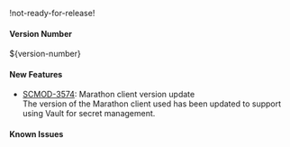 !not-ready-for-release!

#### Version Number
${version-number}

#### New Features
 - [SCMOD-3574](https://jira.autonomy.com/browse/SCMOD-3574): Marathon client version update  
    The version of the Marathon client used has been updated to support using Vault for secret management.

#### Known Issues
